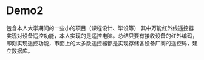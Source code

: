 # Demo2
包含本人大学期间的一些小的项目（课程设计、毕设等）
其中万能红外线遥控器实现对设备遥控功能，本人实现的是遥控电脑。总结只要有接收设备的红外编码，即刻实现遥控功能，市面上的大多数遥控器都是实现存储各设备厂商的遥控码，建立数据库。

